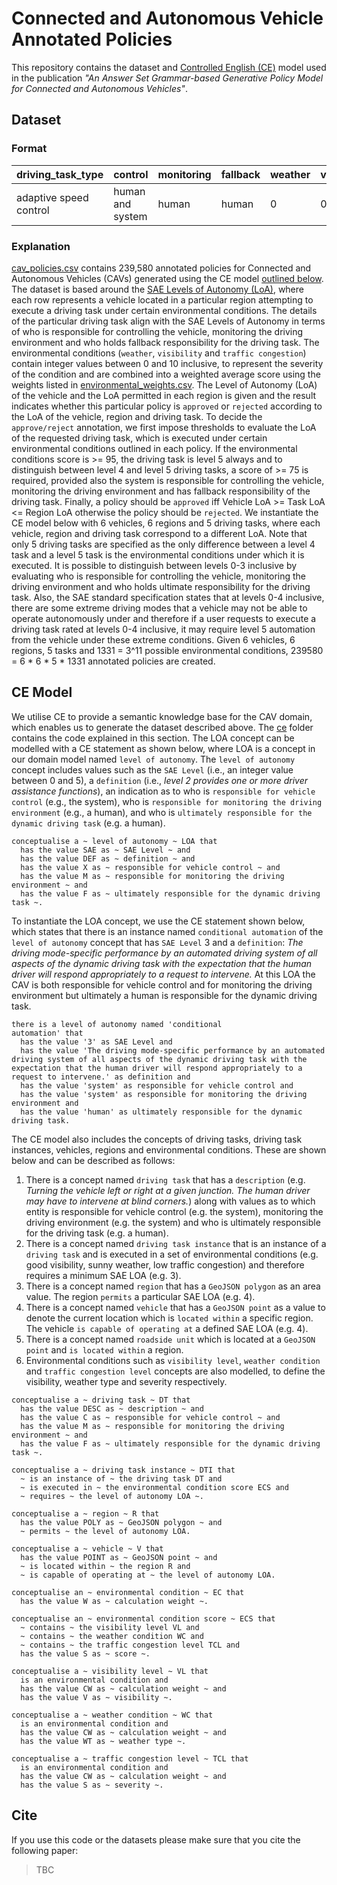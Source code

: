 # Connected and Autonomous Vehicle Annotated Policies

This repository contains the dataset and [Controlled English (CE)](https://github.com/ce-store/ce-store) model used in the publication *"An Answer Set Grammar-based Generative Policy Model for Connected and Autonomous Vehicles"*.

## Dataset

### Format
|driving_task_type|control|monitoring|fallback|weather|visibility|traffic_congestion|environmental_weighted_average|driving_task_loa|vehicle_loa|region_loa|result
|---|---|---|---|---|---|---|---|---|---|---|---|
|adaptive speed control|human and system|human|human|0|0|0|0|1|3|4|approved|

### Explanation
[cav_policies.csv](cav_policies.csv) contains 239,580 annotated policies for Connected and Autonomous Vehicles (CAVs) generated using the CE model [outlined below](#ce-model). The dataset is based around the [SAE Levels of Autonomy (LoA)](https://www.sae.org/standards/content/j3016_201806/), where each row represents a vehicle located in a particular region attempting to execute a driving task under certain environmental conditions. The details of the particular driving task align with the SAE Levels of Autonomy in terms of who is responsible for controlling the vehicle, monitoring the driving environment and who holds fallback responsibility for the driving task. The environmental conditions (`weather`, `visibility` and `traffic congestion`) contain integer values between 0 and 10 inclusive, to represent the severity of the condition and are combined into a weighted average score using the weights listed in [environmental_weights.csv](environmental_weights.csv). The Level of Autonomy (LoA) of the vehicle and the LoA permitted in each region is given and the result indicates whether this particular policy is `approved` or `rejected` according to the LoA of the vehicle, region and driving task. To decide the `approve/reject` annotation, we first impose thresholds to evaluate the LoA of the requested driving task, which is executed under certain environmental conditions outlined in each policy. If the environmental conditions score is >= 95, the driving task is level 5 always and to distinguish between level 4 and level 5 driving tasks, a score of >= 75 is required, provided also the system is responsible for controlling the vehicle, monitoring the driving environment and has fallback responsibility of the driving task. Finally, a policy should be `approved` iff Vehicle LoA >= Task LoA <= Region LoA otherwise the policy should be `rejected`. We instantiate the CE model below with 6 vehicles, 6 regions and 5 driving tasks, where each vehicle, region and driving task correspond to a different LoA. Note that only 5 driving tasks are specified as the only difference between a level 4 task and a level 5 task is the environmental conditions under which it is executed. It is possible to distinguish between levels 0-3 inclusive by evaluating who is responsible for controlling the vehicle, monitoring the driving environment and who holds ultimate responsibility for the driving task. Also, the SAE standard specification states that at levels 0-4 inclusive, there are some extreme driving modes that a vehicle may not be able to operate autonomously under and therefore if a user requests to execute a driving task rated at levels 0-4 inclusive, it may require level 5 automation from the vehicle under these extreme conditions. Given 6 vehicles, 6 regions, 5 tasks and 1331 = 3^11 possible environmental conditions, 239580 = 6 * 6 * 5 * 1331 annotated policies are created.


## CE Model
We utilise CE to provide a semantic knowledge base for the CAV domain, which enables us to generate the dataset described above. The [ce](ce) folder contains the code explained in this section. The LOA concept can be modelled with a CE statement as shown below, where LOA is a concept in our domain model named `level of autonomy`. The `level of autonomy` concept includes values such as the `SAE Level` (i.e., an integer value between 0 and 5), a `definition` (i.e., *level 2 provides one or more driver assistance functions*), an indication as to who is `responsible for vehicle control`  (e.g., the system), who is `responsible for monitoring
the driving environment` (e.g., a human), and who is `ultimately responsible for the dynamic driving task` (e.g. a human).   
 
```
conceptualise a ~ level of autonomy ~ LOA that
  has the value SAE as ~ SAE Level ~ and
  has the value DEF as ~ definition ~ and
  has the value X as ~ responsible for vehicle control ~ and 
  has the value M as ~ responsible for monitoring the driving environment ~ and 
  has the value F as ~ ultimately responsible for the dynamic driving task ~. 
```

To instantiate the LOA concept, we use the CE statement shown below, which states that there is an instance named `conditional automation` of the `level of autonomy` concept that has `SAE Level` 3 and a `definition`: *The driving mode-specific performance by an automated driving system of all aspects of the dynamic driving task with the expectation that the human driver will respond appropriately to a request to intervene.* At this LOA the CAV is both responsible for vehicle control and for monitoring the driving environment but ultimately a human is responsible for the dynamic driving task.
```
there is a level of autonomy named 'conditional 
automation' that
  has the value '3' as SAE Level and
  has the value 'The driving mode-specific performance by an automated driving system of all aspects of the dynamic driving task with the expectation that the human driver will respond appropriately to a request to intervene.' as definition and
  has the value 'system' as responsible for vehicle control and 
  has the value 'system' as responsible for monitoring the driving environment and
  has the value 'human' as ultimately responsible for the dynamic driving task.
```

The CE model also includes the concepts of driving tasks, driving task instances, vehicles, regions and environmental conditions. These are shown below and can be described as follows:
1. There is a concept named `driving task` that has a `description` (e.g. *Turning the vehicle left or right at a given junction. The human driver may have to intervene at blind corners.*) along with values as to which entity is responsible for vehicle control (e.g. the system), monitoring the driving environment (e.g. the system) and who is ultimately responsible for the driving task (e.g. a human).
2. There is a concept named `driving task instance` that is an instance of a `driving task` and is executed in a set of environmental conditions (e.g. good visibility, sunny weather, low traffic congestion) and therefore requires a minimum SAE LOA (e.g. 3).
3. There is a concept named `region` that has a `GeoJSON polygon` as an area value. The region `permits` a particular SAE LOA (e.g. 4).  
4. There is a concept named `vehicle` that has a `GeoJSON point` as a value to denote the current location which is `located within` a specific region. The vehicle `is capable of operating at` a defined SAE LOA (e.g. 4).
5. There is a concept named `roadside unit` which is located at a `GeoJSON point` and `is located within` a region.
6. Environmental conditions such as `visibility level`, `weather condition` and `traffic congestion level` concepts are also modelled, to define the visibility, weather type and severity respectively.

```
conceptualise a ~ driving task ~ DT that
  has the value DESC as ~ description ~ and
  has the value C as ~ responsible for vehicle control ~ and
  has the value M as ~ responsible for monitoring the driving environment ~ and
  has the value F as ~ ultimately responsible for the dynamic driving task ~.
  
conceptualise a ~ driving task instance ~ DTI that
  ~ is an instance of ~ the driving task DT and
  ~ is executed in ~ the environmental condition score ECS and
  ~ requires ~ the level of autonomy LOA ~.

conceptualise a ~ region ~ R that
  has the value POLY as ~ GeoJSON polygon ~ and
  ~ permits ~ the level of autonomy LOA.
  
conceptualise a ~ vehicle ~ V that
  has the value POINT as ~ GeoJSON point ~ and
  ~ is located within ~ the region R and
  ~ is capable of operating at ~ the level of autonomy LOA.

conceptualise an ~ environmental condition ~ EC that
  has the value W as ~ calculation weight ~.

conceptualise an ~ environmental condition score ~ ECS that
  ~ contains ~ the visibility level VL and
  ~ contains ~ the weather condition WC and
  ~ contains ~ the traffic congestion level TCL and
  has the value S as ~ score ~.

conceptualise a ~ visibility level ~ VL that
  is an environmental condition and
  has the value CW as ~ calculation weight ~ and
  has the value V as ~ visibility ~.

conceptualise a ~ weather condition ~ WC that
  is an environmental condition and
  has the value CW as ~ calculation weight ~ and
  has the value WT as ~ weather type ~.

conceptualise a ~ traffic congestion level ~ TCL that
  is an environmental condition and
  has the value CW as ~ calculation weight ~ and
  has the value S as ~ severity ~.
```

## Cite
If you use this code or the datasets please make sure that you cite the following paper:
> TBC
